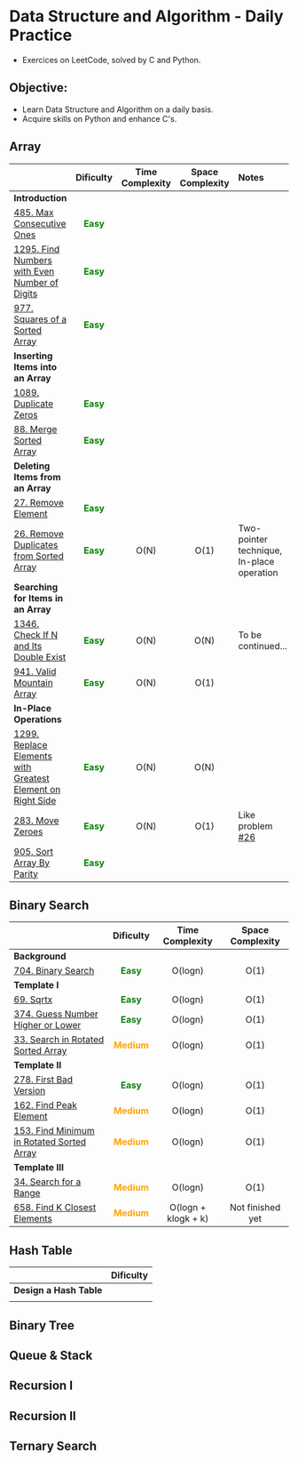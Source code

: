 # Data Structure and Algorithm - Daily Practice
- Exercices on LeetCode, solved by C and Python.
## Objective:
- Learn Data Structure and Algorithm on a daily basis.
- Acquire skills on Python and enhance C's.
## Array
||Dificulty|Time Complexity|Space Complexity|Notes|
|:-|:-:|:-:|:-:|:-|
|**Introduction**|
|[485.  Max Consecutive Ones](https://github.com/thi-nguy/Data-structure-Algorithm-Daily-Practice/tree/main/Array/485_Max_Consecutive_Ones)|**<span style="color:green">Easy</span>**|
|[1295. Find Numbers with Even Number of Digits](https://github.com/thi-nguy/Data-structure-Algorithm-Daily-Practice/tree/main/Array/1295_Find_number_with_even_number_of_digits)|**<span style="color:green">Easy</span>**|
|[977.  Squares of a Sorted Array](https://github.com/thi-nguy/Data-structure-Algorithm-Daily-Practice/tree/main/Array/977_squares_of_a_sorted_array)|**<span style="color:green">Easy</span>**|
|**Inserting Items into an Array**|
|[1089. Duplicate Zeros](https://github.com/thi-nguy/Data-structure-Algorithm-Daily-Practice/tree/main/Array/1089_Duplicate_Zeros)|**<span style="color:green">Easy</span>**|
|[88. Merge Sorted Array](https://github.com/thi-nguy/Data-structure-Algorithm-Daily-Practice/tree/main/Array/88_Merge_sorted_array)|**<span style="color:green">Easy</span>**|
|**Deleting Items from an Array**|
|[27. Remove Element](https://github.com/thi-nguy/Data-structure-Algorithm-Daily-Practice/tree/main/Array/27_Remove_element)|**<span style="color:green">Easy</span>**|
|[26. Remove Duplicates from Sorted Array](https://github.com/thi-nguy/Data-structure-Algorithm-Daily-Practice/tree/main/Array/26_Remove_Duplicates_from_Sorted_Array)|**<span style="color:green">Easy</span>**|O(N)|O(1)|Two-pointer technique, In-place operation|
|**Searching for Items in an Array**|  
|[1346. Check If N and Its Double Exist](https://github.com/thi-nguy/Data-structure-Algorithm-Daily-Practice/tree/main/Array/1346_Check_If_N_and_Its_Double_Exist)|**<span style="color:green">Easy</span>**|O(N)|O(N)|To be continued...|
|[941. Valid Mountain Array](https://github.com/thi-nguy/Data-structure-Algorithm-Daily-Practice/tree/main/Array/941_Valid_Mountain_Array)|**<span style="color:green">Easy</span>**|O(N)|O(1)||  
|**In-Place Operations**|
|[1299. Replace Elements with Greatest Element on Right Side](https://github.com/thi-nguy/Data-structure-Algorithm-Daily-Practice/tree/main/Array/1299_Replace_Elements_with_Greatest_Element_on_Right_Side)|**<span style="color:green">Easy</span>**|O(N)|O(N)|
|[283. Move Zeroes]()|**<span style="color:green">Easy</span>**|O(N)|O(1)|Like problem [#26](https://github.com/thi-nguy/Data-structure-Algorithm-Daily-Practice/tree/main/Array/26_Remove_Duplicates_from_Sorted_Array)|
|[905. Sort Array By Parity]()|**<span style="color:green">Easy</span>**|



## Binary Search
||Dificulty|Time Complexity|Space Complexity|
|:-|:-:|:-:|:-:|
|**Background**|
|[704. Binary Search](https://github.com/thi-nguy/Data-structure-Algorithm-Daily-Practice/tree/main/Binary_Search/704_Binary_Search)|**<span style="color:green">Easy</span>**|O(logn)|O(1)|
|**Template I**|
|[69. Sqrtx](https://github.com/thi-nguy/Data-structure-Algorithm-Daily-Practice/tree/main/Binary_Search/69_Sqrtx)|**<span style="color:green">Easy</span>**|O(logn)|O(1)|
|[374. Guess Number Higher or Lower](https://github.com/thi-nguy/Data-structure-Algorithm-Daily-Practice/tree/main/Binary_Search/374_Guess_Number_Higher_or_Lower)|**<span style="color:green">Easy</span>**|O(logn)|O(1)|
|[33. Search in Rotated Sorted Array](https://github.com/thi-nguy/Data-structure-Algorithm-Daily-Practice/tree/main/Binary_Search/33_Search_in_Rotated_Sorted_Array)|**<span style="color:orange">Medium</span>**|O(logn)|O(1)|
|**Template II**|
|[278. First Bad Version](https://github.com/thi-nguy/Data-structure-Algorithm-Daily-Practice/tree/main/Binary_Search/278_First_Bad_Version)|**<span style="color:green">Easy</span>**|O(logn)|O(1)|
|[162. Find Peak Element](https://github.com/thi-nguy/Data-structure-Algorithm-Daily-Practice/tree/main/Binary_Search/162_Find_Peak_Element)|**<span style="color:orange">Medium</span>**|O(logn)|O(1)|
|[153. Find Minimum in Rotated Sorted Array](https://github.com/thi-nguy/Data-structure-Algorithm-Daily-Practice/tree/main/Binary_Search/153_Find_min_Rotated_Sorted_Array)|**<span style="color:orange">Medium</span>**|O(logn)|O(1)|
|**Template III**|
|[34. Search for a Range](https://github.com/thi-nguy/Data-structure-Algorithm-Daily-Practice/tree/main/Binary_Search/34_Search_for_a_range)|**<span style="color:orange">Medium</span>**|O(logn)|O(1)|
|[658. Find K Closest Elements]()|**<span style="color:orange">Medium</span>**|O(logn + klogk + k)|Not finished yet|  
## Hash Table
||Dificulty|
|:-|:-:|
|**Design a Hash Table**|
|[]()||
## Binary Tree
## Queue & Stack
## Recursion I
## Recursion II
## Ternary Search



